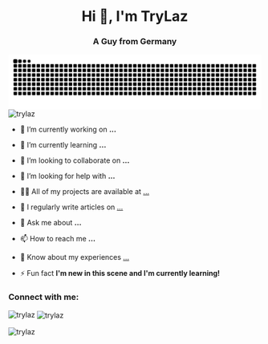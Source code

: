 <h1 align="center">Hi 👋, I'm TryLaz</h1>
<h3 align="center">A Guy from Germany</h3>
<img align="center" alt="Coding" width="1000" src="https://raw.githubusercontent.com/jonaskop44/jonaskop44/output/github-contribution-grid-snake-dark.svg"


<p align="left"> <img src="https://komarev.com/ghpvc/?username=trylaz&label=Profile%20views&color=0e75b6&style=flat" alt="trylaz" /> </p>

- 🔭 I’m currently working on **...**

- 🌱 I’m currently learning **...**

- 👯 I’m looking to collaborate on **...**

- 🤝 I’m looking for help with **...**

- 👨‍💻 All of my projects are available at [...](...)

- 📝 I regularly write articles on [...](...)

- 💬 Ask me about **...**

- 📫 How to reach me **...**

- 📄 Know about my experiences [...](...)

- ⚡ Fun fact **I'm new in this scene and I'm currently learning!**

<h3 align="left">Connect with me:</h3>
<p align="left">
</p>

<p><img align="left" src="https://github-readme-stats.vercel.app/api/top-langs?username=trylaz&show_icons=true&locale=en&layout=compact" alt="trylaz" /></p>

<p>&nbsp;<img align="center" src="https://github-readme-stats.vercel.app/api?username=trylaz&show_icons=true&locale=en" alt="trylaz" /></p>

<p><img align="center" src="https://github-readme-streak-stats.herokuapp.com/?user=trylaz&" alt="trylaz" /></p>

